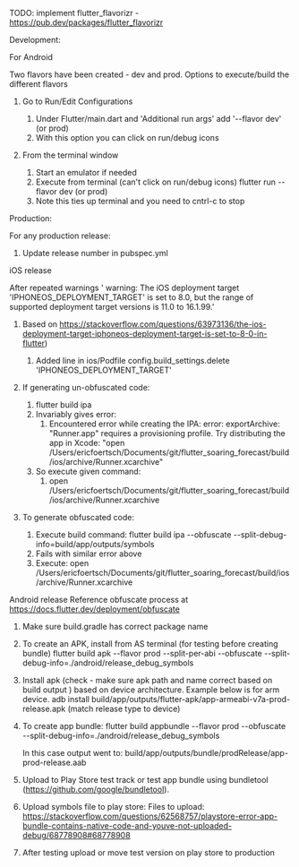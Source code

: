 TODO: implement flutter_flavorizr - https://pub.dev/packages/flutter_flavorizr

Development:

For Android

Two flavors have been created - dev and prod. 
Options to execute/build the different flavors
1. Go to Run/Edit Configurations 
   1. Under Flutter/main.dart and 'Additional run args' add '--flavor dev' (or prod)
   2. With this option you can click on run/debug icons
   
2. From the terminal window
   1. Start an emulator if needed 
   2. Execute from terminal (can't click on run/debug icons)
      flutter run --flavor dev (or prod)
   3. Note this ties up terminal and you need to cntrl-c to stop 
   


Production:

For any production release:
1. Update release number in pubspec.yml

iOS release

After repeated warnings ' warning: The iOS deployment target 'IPHONEOS_DEPLOYMENT_TARGET' is set to 8.0, but
the range of supported deployment target versions is 11.0 to 16.1.99.' 
1. Based on https://stackoverflow.com/questions/63973136/the-ios-deployment-target-iphoneos-deployment-target-is-set-to-8-0-in-flutter) 
   1. Added line in ios/Podfile
       config.build_settings.delete 'IPHONEOS_DEPLOYMENT_TARGET'

2. If generating un-obfuscated code:
   1. flutter build ipa
   2. Invariably gives error:
      1. Encountered error while creating the IPA:
         error: exportArchive: "Runner.app" requires a provisioning profile.
         Try distributing the app in Xcode: "open /Users/ericfoertsch/Documents/git/flutter_soaring_forecast/build/ios/archive/Runner.xcarchive"
   3. So execute given command:
      1. open /Users/ericfoertsch/Documents/git/flutter_soaring_forecast/build/ios/archive/Runner.xcarchive


2. To generate obfuscated code:
   1. Execute build command: 
           flutter build ipa --obfuscate --split-debug-info=build/app/outputs/symbols
   2. Fails with similar error above
   3. Execute:
           open /Users/ericfoertsch/Documents/git/flutter_soaring_forecast/build/ios/archive/Runner.xcarchive
 

Android release
Reference obfuscate process at https://docs.flutter.dev/deployment/obfuscate  
1. Make sure build.gradle has correct package name 
2. To create an APK, install from AS terminal (for testing before creating bundle)
   flutter build apk --flavor prod --split-per-abi --obfuscate --split-debug-info=./android/release_debug_symbols   
3. Install apk (check - make sure apk path and name correct based on build output ) based on device architecture. 
   Example below is for arm device.
   adb install build/app/outputs/flutter-apk/app-armeabi-v7a-prod-release.apk (match release type to device)
4. To create app bundle:
   flutter build appbundle  --flavor prod --obfuscate --split-debug-info=./android/release_debug_symbols
   
   In this case output went to: build/app/outputs/bundle/prodRelease/app-prod-release.aab
5. Upload to Play Store test track or test app bundle using bundletool (https://github.com/google/bundletool).
6. Upload symbols file to play store:
    Files to upload: https://stackoverflow.com/questions/62568757/playstore-error-app-bundle-contains-native-code-and-youve-not-uploaded-debug/68778908#68778908
7. After testing upload or move test version on play store to production


